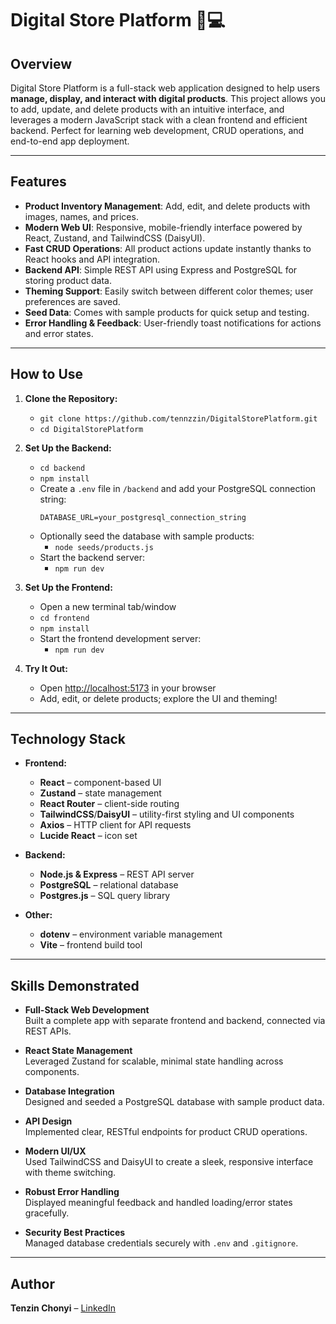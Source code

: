 # Digital Store Platform 🛒💻

## Overview

Digital Store Platform is a full-stack web application designed to help users **manage, display, and interact with digital products**. This project allows you to add, update, and delete products with an intuitive interface, and leverages a modern JavaScript stack with a clean frontend and efficient backend. Perfect for learning web development, CRUD operations, and end-to-end app deployment.

---

## Features

- **Product Inventory Management**: Add, edit, and delete products with images, names, and prices.
- **Modern Web UI**: Responsive, mobile-friendly interface powered by React, Zustand, and TailwindCSS (DaisyUI).
- **Fast CRUD Operations**: All product actions update instantly thanks to React hooks and API integration.
- **Backend API**: Simple REST API using Express and PostgreSQL for storing product data.
- **Theming Support**: Easily switch between different color themes; user preferences are saved.
- **Seed Data**: Comes with sample products for quick setup and testing.
- **Error Handling & Feedback**: User-friendly toast notifications for actions and error states.

---

## How to Use

1. **Clone the Repository:**  
   - `git clone https://github.com/tennzzin/DigitalStorePlatform.git`
   - `cd DigitalStorePlatform`

2. **Set Up the Backend:**  
   - `cd backend`
   - `npm install`
   - Create a `.env` file in `/backend` and add your PostgreSQL connection string:  
     ```
     DATABASE_URL=your_postgresql_connection_string
     ```
   - Optionally seed the database with sample products:  
     - `node seeds/products.js`
   - Start the backend server:  
     - `npm run dev`

3. **Set Up the Frontend:**  
   - Open a new terminal tab/window
   - `cd frontend`
   - `npm install`
   - Start the frontend development server:  
     - `npm run dev`

4. **Try It Out:**  
   - Open [http://localhost:5173](http://localhost:5173) in your browser
   - Add, edit, or delete products; explore the UI and theming!

---

## Technology Stack

- **Frontend:**  
  - **React** – component-based UI
  - **Zustand** – state management
  - **React Router** – client-side routing
  - **TailwindCSS**/**DaisyUI** – utility-first styling and UI components
  - **Axios** – HTTP client for API requests
  - **Lucide React** – icon set

- **Backend:**  
  - **Node.js & Express** – REST API server
  - **PostgreSQL** – relational database
  - **Postgres.js** – SQL query library

- **Other:**  
  - **dotenv** – environment variable management
  - **Vite** – frontend build tool

---

## Skills Demonstrated

- **Full-Stack Web Development**  
  Built a complete app with separate frontend and backend, connected via REST APIs.

- **React State Management**  
  Leveraged Zustand for scalable, minimal state handling across components.

- **Database Integration**  
  Designed and seeded a PostgreSQL database with sample product data.

- **API Design**  
  Implemented clear, RESTful endpoints for product CRUD operations.

- **Modern UI/UX**  
  Used TailwindCSS and DaisyUI to create a sleek, responsive interface with theme switching.

- **Robust Error Handling**  
  Displayed meaningful feedback and handled loading/error states gracefully.

- **Security Best Practices**  
  Managed database credentials securely with `.env` and `.gitignore`.

---

## Author

**Tenzin Chonyi** – [LinkedIn](http://www.linkedin.com/in/tenzin-chonyi)

```
